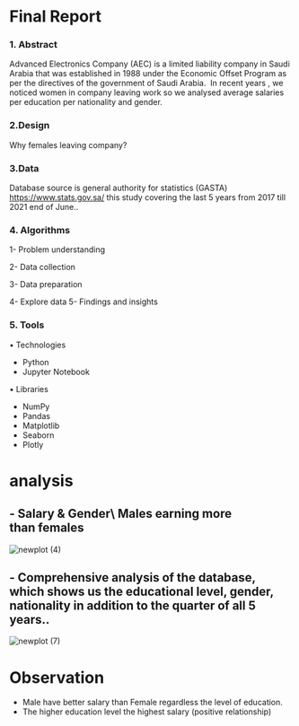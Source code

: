 # Final Report                            
                                  
### 1. Abstract
  Advanced Electronics Company (AEC) is a limited liability company in Saudi Arabia that was established in 1988 under the Economic Offset Program as per the directives of the government of Saudi Arabia. 
  In recent years , we noticed women in company leaving work so we analysed average salaries per education per nationality and gender.

### 2.Design
  Why females leaving company?

### 3.Data 
  Database source is general authority for statistics (GASTA) https://www.stats.gov.sa/  this study covering the last 5 years from 2017 till 2021 end of June..

### 4. Algorithms
  1- Problem understanding  
  
  2- Data collection  
  
  3- Data preparation 
  
  4- Explore data 
  5- Findings and insights  

### 5. Tools
• Technologies
- Python
- Jupyter Notebook

• Libraries
- NumPy
- Pandas
- Matplotlib
- Seaborn
- Plotly

# analysis
## - Salary & Gender\ Males earning more than females 
![newplot (4)](https://user-images.githubusercontent.com/93244403/142775825-188dfef6-9d46-478d-83b2-bd9668a3ca29.png)


## - Comprehensive analysis of the database, which shows us the educational level, gender, nationality in addition to the quarter of all 5 years..
![newplot (7)](https://user-images.githubusercontent.com/93244403/142775838-d71c8455-9d6d-4089-a23e-7aa8071d7dd4.png)

# **Observation**
* Male have better salary than Female regardless the level of education.
* The higher education level the highest salary (positive relationship)
